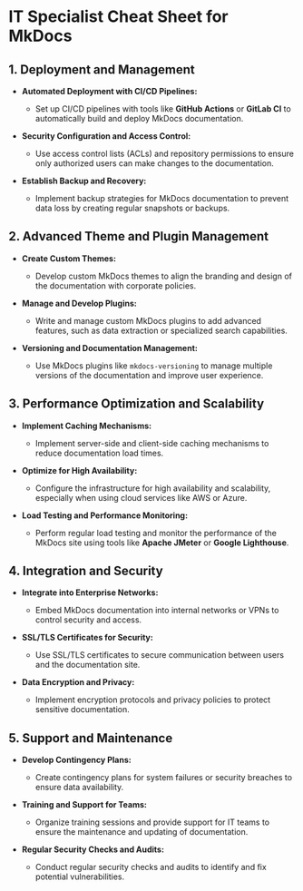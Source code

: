 # IT Specialist Cheat Sheet for MkDocs



## 1. Deployment and Management

- **Automated Deployment with CI/CD Pipelines:**
  - Set up CI/CD pipelines with tools like **GitHub Actions** or **GitLab CI** to automatically build and deploy MkDocs documentation.

- **Security Configuration and Access Control:**
  - Use access control lists (ACLs) and repository permissions to ensure only authorized users can make changes to the documentation.

- **Establish Backup and Recovery:**
  - Implement backup strategies for MkDocs documentation to prevent data loss by creating regular snapshots or backups.

## 2. Advanced Theme and Plugin Management

- **Create Custom Themes:**
  - Develop custom MkDocs themes to align the branding and design of the documentation with corporate policies.

- **Manage and Develop Plugins:**
  - Write and manage custom MkDocs plugins to add advanced features, such as data extraction or specialized search capabilities.

- **Versioning and Documentation Management:**
  - Use MkDocs plugins like `mkdocs-versioning` to manage multiple versions of the documentation and improve user experience.

## 3. Performance Optimization and Scalability

- **Implement Caching Mechanisms:**
  - Implement server-side and client-side caching mechanisms to reduce documentation load times.

- **Optimize for High Availability:**
  - Configure the infrastructure for high availability and scalability, especially when using cloud services like AWS or Azure.

- **Load Testing and Performance Monitoring:**
  - Perform regular load testing and monitor the performance of the MkDocs site using tools like **Apache JMeter** or **Google Lighthouse**.

## 4. Integration and Security

- **Integrate into Enterprise Networks:**
  - Embed MkDocs documentation into internal networks or VPNs to control security and access.

- **SSL/TLS Certificates for Security:**
  - Use SSL/TLS certificates to secure communication between users and the documentation site.

- **Data Encryption and Privacy:**
  - Implement encryption protocols and privacy policies to protect sensitive documentation.

## 5. Support and Maintenance

- **Develop Contingency Plans:**
  - Create contingency plans for system failures or security breaches to ensure data availability.

- **Training and Support for Teams:**
  - Organize training sessions and provide support for IT teams to ensure the maintenance and updating of documentation.

- **Regular Security Checks and Audits:**
  - Conduct regular security checks and audits to identify and fix potential vulnerabilities.
